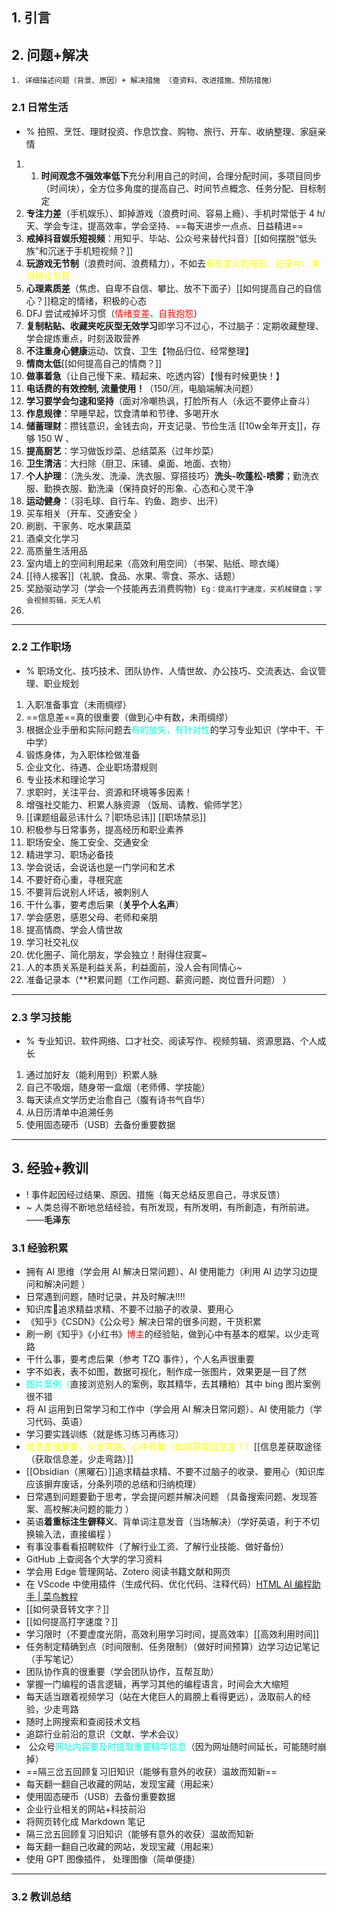 ## 1. 引言 

## 2. 问题+解决 
```ad-example
1. 详细描述问题（背景、原因）+ 解决措施 （查资料、改进措施、预防措施）
```
### 2.1 日常生活 
- % 拍照、烹饪、理财投资、作息饮食、购物、旅行、开车、收纳整理、家庭亲情

1. 1. **时间观念不强效率低下**充分利用自己的时间，合理分配时间，多项目同步（时间块），全方位多角度的提高自己、时间节点概念、任务分配、目标制定 
2. **专注力差**（手机娱乐）、卸掉游戏（浪费时间、容易上瘾）、手机时常低于 4 h/天、学会专注，提高效率，学会坚持、==每天进步一点点、日益精进==
3. **戒掉抖音娱乐短视频**：用知乎、毕站、公众号来替代抖音）[[如何摆脱“低头族”和沉迷于手机短视频？]]
4. **玩游戏无节制**（浪费时间、浪费精力），不如去<font color="#ffff00">看有意义的电影、纪录片、演讲辩论节目</font>
5. **心理素质差**（焦虑、自卑不自信、攀比、放不下面子）[[如何提高自己的自信心？]]稳定的情绪，积极的心态 
6. DFJ 尝试戒掉坏习惯（<font color="#ff0000">情绪变差、自我抱怨</font>）
7. **复制粘贴、收藏夹吃灰型无效学习**即学习不过心，不过脑子：定期收藏整理、学会提炼重点，时刻汲取营养
8. **不注重身心健康**运动、饮食、卫生【物品归位、经常整理】
9. **情商太低**[[如何提高自己的情商？]]
10. **做事着急**（让自己慢下来、精起来、吃透内容）【慢有时候更快！】
11. **电话费的有效控制, 流量使用！**（150/🈷，电脑端解决问题）
12. **学习要学会匀速和坚持**（面对冷嘲热讽，打脸所有人（永远不要停止奋斗）
13. **作息规律**：早睡早起，饮食清单和节律、多喝开水 
14. **储蓄理财**：攒钱意识，金钱去向，开支记录、节俭生活 [[10w全年开支]]，存够 150 W 、
15. **提高厨艺**：学习做饭炒菜、总结菜系（过年炒菜）
16. **卫生清洁**：大扫除（厨卫、床铺、桌面、地面、衣物）
17. **个人护理**：（洗头发、洗澡、洗衣服、穿搭技巧）**洗头-吹蓬松-喷雾**；勤洗衣服、勤换衣服、勤洗澡（保持良好的形象、心态和心灵干净
18. **运动健身**：（羽毛球、自行车、钓鱼、跑步、出汗）
19. 买车相关（开车、交通安全 ）
20. 刷剧、干家务、吃水果蔬菜 
21. 酒桌文化学习 
22. 高质量生活用品 
23. 室内墙上的空间利用起来（高效利用空间）（书架、贴纸、晾衣绳） 
24. [[待人接客]]（礼貌、食品、水果、零食、茶水、话题）
25. 奖励驱动学习（学会一个技能再去消费购物）`Eg：提高打字速度，买机械键盘；学会视频剪辑，买无人机`
26. 


---
### 2.2 工作职场 
- % 职场文化、技巧技术、团队协作、人情世故、办公技巧、交流表达、会议管理、职业规划
1. 入职准备事宜（未雨绸缪）
2. ==信息差==真的很重要（做到心中有数，未雨绸缪）
3. 根据企业手册和实际问题去<font color="#00ffdc">有的放矢，有针对性</font>的学习专业知识（学中干、干中学） 
4. 锻炼身体，为入职体检做准备
5. 企业文化、待遇、企业职场潜规则
6. 专业技术和理论学习 
7. 求职时，关注平台、资源和环境等多因素！
8. 增强社交能力、积累人脉资源 （饭局、请教、偷师学艺）
9. [[课题组最忌讳什么？|职场忌讳]] [[职场禁忌]]
10. 积极参与日常事务，提高经历和职业素养 
11. 职场安全、施工安全、交通安全 
12. 精进学习、职场必备技
13. 学会说话，会说话也是一门学问和艺术
14. 不要好奇心重，寻根究底
15. 不要背后说别人坏话，被刺别人
16. 干什么事，要考虑后果（**关乎个人名声**）
17. 学会感恩，感恩父母、老师和亲朋
18. 提高情商、学会人情世故
19. 学习社交礼仪
20. 优化圈子、简化朋友，学会独立！耐得住寂寞~
21. 人的本质关系是利益关系，利益面前，没人会有同情心~
22. 准备记录本（**积累问题（工作问题、薪资问题、岗位晋升问题） ）

---
### 2.3 学习技能
- % 专业知识、软件网络、口才社交、阅读写作、视频剪辑、资源思路、个人成长
1. 通过加好友（能利用到）积累人脉 
2. 自己不吸烟，随身带一盒烟（老师傅、学技能） 
3. 每天读点文学历史治愈自己（腹有诗书气自华）
4. 从日历清单中追溯任务 
5. 使用固态硬币（USB）去备份重要数据 

---
## 3. 经验+教训 
- ! 事件起因经过结果、原因、措施（每天总结反思自己，寻求反馈）
- ~ 人类总得不断地总结经验，有所发现，有所发明，有所創造，有所前进。——**毛泽东**
### 3.1 经验积累 
- 拥有 AI 思维（学会用 AI 解决日常问题）、AI 使用能力（利用 AI 边学习边提问和解决问题 ）
- 日常遇到问题，随时记录，并及时解决!!!!
- 知识库🌟追求精益求精、不要不过脑子的收录、要用心
- 《知乎》《CSDN》《公众号》解决日常的很多问题，干货积累
- 刷一刷《知乎》《小红书》<font color="#ff0000">博主</font>的经验贴，做到心中有基本的框架，以少走弯路
-  干什么事，要考虑后果（参考 TZQ 事件），个人名声很重要
-  字不如表，表不如图，数据可视化，制作成一张图片，效果更是一目了然
- <font color="#00ffdc">图片案例（</font>直接浏览别人的案例，取其精华，去其糟粕）其中 bing 图片案例很不错
-   将 AI 运用到日常学习和工作中（学会用 AI 解决日常问题）、AI 使用能力（学习代码、英语）
- 学习要实践训练（就是练习练习再练习） 
- <font color="#ffff00">信息差很重要，少走弯路，心中有数（如何获取信息差？）</font>[[信息差获取途径（获取信息差，少走弯路）]]
- [[Obsidian（黑曜石）]]追求精益求精、不要不过脑子的收录、要用心（知识库应该摒弃废话，分条列项的总结和归纳梳理）
- 日常遇到问题要勤于思考，学会提问题并解决问题 （具备搜索问题、发现答案、高校解决问题的能力 ）
-  英语**着重标注生僻释义**、背单词注意发音（当场解决）（学好英语，利于不切换输入法，直接编程 ）
- 有事没事看看招聘软件（了解行业工资、了解行业技能、做好备份）
- GitHub 上查阅各个大学的学习资料 
- 学会用 Edge 管理网站、Zotero 阅读书籍文献和网页
- 在 VScode 中使用插件（生成代码、优化代码、注释代码）[HTML AI 编程助手 | 菜鸟教程](https://www.runoob.com/html/fitten-code-html.html)
- [[如何录音转文字？]]
- [[如何提高打字速度？]]
- 学习限时（不要虚度光阴，高效利用学习时间，提高效率）[[高效利用时间]]
- 任务制定精确到点（时间限制、任务限制）（做好时间预算）边学习边记笔记（手写笔记）
- 团队协作真的很重要（学会团队协作，互帮互助）
- 掌握一门编程的语言逻辑，再学习其他的编程语言，时间会大大缩短 
- 每天适当跟着视频学习（站在大佬巨人的肩膀上看得更远），汲取前人的经验，少走弯路 
- 随时上网搜索和查阅技术文档
- 追踪行业前沿的意识（文献、学术会议）
-  公众号<font color="#00ffdc">网址内容要及时提取重要精华信息</font>（因为网址随时间延长，可能随时崩掉）
- ==隔三岔五回顾复习旧知识（能够有意外的收获）温故而知新==
- 每天翻一翻自己收藏的网站，发现宝藏（用起来） 
- 使用固态硬币（USB）去备份重要数据 
- 企业行业相关的网站+科技前沿 
- 将网页转化成 Markdown 笔记 
- 隔三岔五回顾复习旧知识（能够有意外的收获）温故而知新 
- 每天翻一翻自己收藏的网站，发现宝藏（用起来） 
- 使用 GPT 图像插件， 处理图像（简单便捷） 

---
### 3.2 教训总结 




